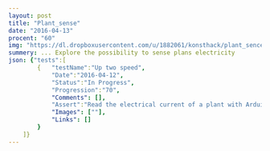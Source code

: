 ```yaml
---
layout: post
title: "Plant_sense"
date: "2016-04-13"
procent: "60"
img: "https://dl.dropboxusercontent.com/u/1882061/konsthack/plant_sence.jpg"
summery: ... Explore the possibility to sense plans electricity
json: {"tests":[
        {   "testName":"Up two speed", 
            "Date":"2016-04-12",
            "Status":"In Progress",
            "Progression":"70",
            "Comments": [],
            "Assert":"Read the electrical current of a plant with Arduino",
            "Images": [""],  
            "Links": []
        }
    ]}
---
```

<div class="test-target"></div>


